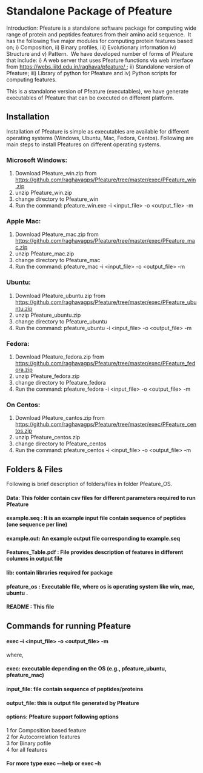 # Standalone Package of Pfeature 
Introduction: Pfeature is a standalone software package for computing wide range of protein and peptides features from their amino acid 
sequence.  It has the following five major modules for computing protein features based on; i) Composition, ii) Binary profiles, 
iii) Evolutionary information iv) Structure and v) Pattern.  We have developed number of forms of Pfeature that include: i) A web server 
that uses Pfeature functions via web interface from https://webs.iiitd.edu.in/raghava/pfeature/ ; ii) Standalone version of Pfeature; 
iii) Library of python for Pfeature and iv) Python scripts for computing features.

This is a standalone version of Pfeature (executables), we have generate executables of Pfeature that can be executed on different platform. 

## Installation
Installation of Pfeature is simple as executables are available for  different operating systems (Windows, Ubuntu, Mac, Fedora, Centos). Following are main steps to install Pfeatures on different operating systems.
### Microsoft Windows: 
1.	Download Pfeature_win.zip  from https://github.com/raghavagps/Pfeature/tree/master/exec/PFeature_win.zip
2.	unzip Pfeature_win.zip
3.	change directory to Pfeature_win
4.	Run the command: pfeature_win.exe -i <input_file> -o <output_file> -m <options>
### Apple Mac:
1.	Download Pfeature_mac.zip  from https://github.com/raghavagps/Pfeature/tree/master/exec/PFeature_mac.zip
2.	unzip Pfeature_mac.zip
3.	change directory to Pfeature_mac
4.	Run the command: pfeature_mac -i <input_file> -o <output_file> -m <options>
### Ubuntu:
1.	Download Pfeature_ubuntu.zip  from https://github.com/raghavagps/Pfeature/tree/master/exec/PFeature_ubuntu.zip
2.	unzip Pfeature_ubuntu.zip
3.	change directory to Pfeature_ubuntu
4.	Run the command: pfeature_ubuntu -i <input_file> -o <output_file> -m <options>
### Fedora:
1.	Download Pfeature_fedora.zip  from https://github.com/raghavagps/Pfeature/tree/master/exec/PFeature_fedora.zip
2.	unzip Pfeature_fedora.zip
3.	change directory to Pfeature_fedora
4.	Run the command: pfeature_fedora -i <input_file> -o <output_file> -m <options>
### On Centos:
1.	Download Pfeature_cantos.zip  from https://github.com/raghavagps/Pfeature/tree/master/exec/PFeature_centos.zip
2.	unzip Pfeature_centos.zip
3.	change directory to Pfeature_centos
4.	Run the command: pfeature_centos -i <input_file> -o <output_file> -m <options>
## Folders & Files
Following is brief description of folders/files in folder Pfeature_OS.
#### Data: This folder contain csv files for different parameters required to run Pfeature
#### example.seq : It is an example input file contain sequence of peptides (one sequence per line) 
#### example.out: An example output file corresponding to example.seq
#### Features_Table.pdf : File provides description of features in different columns in output file
#### lib: contain libraries required for package
#### pfeature_os : Executable file, where os is operating system like win, mac, ubuntu .
#### README : This file

## Commands for running Pfeature
#### exec –i <input_file> -o <output_file> -m <options>
where, 
#### exec:  executable depending on the OS (e.g., pfeature_ubuntu, pfeature_mac)
#### input_file: file contain sequence of peptides/proteins 
#### output_file:  this is output file generated by Pfeature
#### options:  Pfeature support following options<br>
1 for Composition based feature<br>
2 for Autocorrelation features <br>
3 for Binary pofile <br>
4 for all features<br>
#### For more type exec –-help or exec –h
